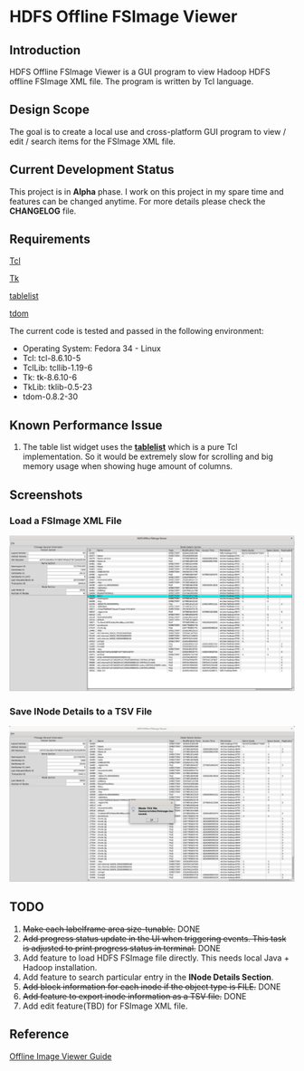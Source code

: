 # HDFS Offline FSImage Viewer

## Introduction

HDFS Offline FSImage Viewer is a GUI program to view Hadoop HDFS offline FSImage XML file. The program is written by Tcl language.

## Design Scope

The goal is to create a local use and cross-platform GUI program to view / edit / search items for the FSImage XML file.

## Current Development Status

This project is in **Alpha** phase. I work on this project in my spare time and features can be changed anytime. For more details please check the **CHANGELOG** file.

## Requirements

[Tcl](https://core.tcl-lang.org/tcl)

[Tk](https://core.tcl-lang.org/tk)

[tablelist](https://www.nemethi.de/tablelist/)

[tdom](http://www.tdom.org/)

The current code is tested and passed in the following environment:

* Operating System: Fedora 34 - Linux
* Tcl: tcl-8.6.10-5
* TclLib: tcllib-1.19-6
* Tk: tk-8.6.10-6
* TkLib: tklib-0.5-23
* tdom-0.8.2-30

## Known Performance Issue

1. The table list widget uses the **[tablelist](https://www.nemethi.de/tablelist/)** which is a pure Tcl implementation. So it would be extremely slow for scrolling and big memory usage when showing huge amount of columns.

## Screenshots

### Load a FSImage XML File

![](screenshots/load-fsimage-xml.png)

### Save INode Details to a TSV File

![](screenshots/save-inode-tsv.png)

## TODO

1. ~~Make each labelframe area size-tunable.~~ DONE
2. ~~Add progress status update in the UI when triggering events. This task is adjusted to print progress status in terminal.~~ DONE
3. Add feature to load HDFS FSImage file directly. This needs local Java + Hadoop installation.
4. Add feature to search particular entry in the **INode Details Section**.
5. ~~Add block information for each inode if the object type is FILE.~~ DONE
6. ~~Add feature to export inode information as a TSV file.~~ DONE
7. Add edit feature(TBD) for FSImage XML file.

## Reference

[Offline Image Viewer Guide](https://hadoop.apache.org/docs/current/hadoop-project-dist/hadoop-hdfs/HdfsImageViewer.html)
